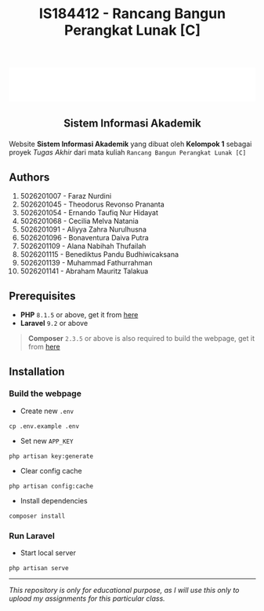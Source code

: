 # <p  align="center"> IS184412 - Rancang Bangun Perangkat Lunak [C] </p>

<br><p  align="center"> [![SIAKAD ITS](/public/img/siakad_putih.png)](https://github.com/fathoor/SIAKAD)</p>

## <p  align="center"> Sistem Informasi Akademik </p>

Website **Sistem Informasi Akademik** yang dibuat oleh **Kelompok 1** sebagai proyek *Tugas Akhir* dari mata kuliah ```Rancang Bangun Perangkat Lunak [C]```

## Authors
1. 5026201007 - Faraz Nurdini
2. 5026201045 - Theodorus Revonso Prananta
3. 5026201054 - Ernando Taufiq Nur Hidayat
4. 5026201068 - Cecilia Melva Natania
5. 5026201091 - Aliyya Zahra Nurulhusna
6. 5026201096 - Bonaventura Daiva Putra
7. 5026201109 - Alana Nabihah Thufailah
8. 5026201115 - Benediktus Pandu Budhiwicaksana
9. 5026201139 - Muhammad Fathurrahman
10. 5026201141 - Abraham Mauritz Talakua

## Prerequisites
- **PHP** `8.1.5` or above, get it from [here](https://www.apachefriends.org/download.html)
- **Laravel** `9.2` or above
> **Composer** `2.3.5` or above is also required to build the webpage, get it from [here](https://getcomposer.org/download/)

## Installation
### Build the webpage
- Create new `.env`
```
cp .env.example .env
```
- Set new `APP_KEY`
```
php artisan key:generate
```
- Clear config cache

```
php artisan config:cache
```
- Install dependencies
```
composer install
```

### Run Laravel
- Start local server
```
php artisan serve
```

***

*This repository is only for educational purpose, as I will use this only to upload my assignments for this particular class.*
